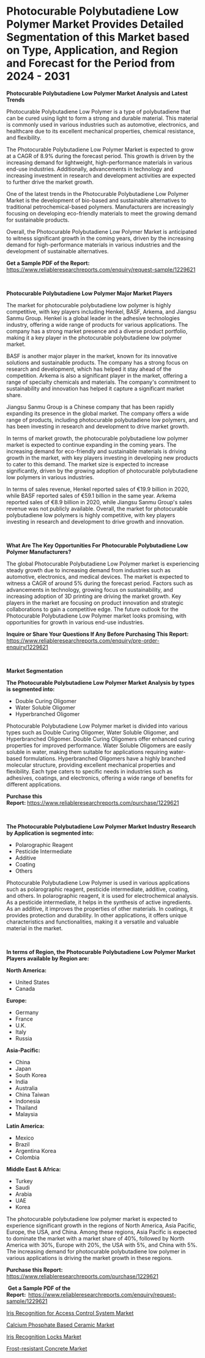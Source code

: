 <p><h1>Photocurable Polybutadiene Low Polymer Market Provides Detailed Segmentation of this Market based on Type, Application, and Region and Forecast for the Period from 2024 - 2031</h1></p><p><strong>Photocurable Polybutadiene Low Polymer Market Analysis and Latest Trends</strong></p>
<p><p>Photocurable Polybutadiene Low Polymer is a type of polybutadiene that can be cured using light to form a strong and durable material. This material is commonly used in various industries such as automotive, electronics, and healthcare due to its excellent mechanical properties, chemical resistance, and flexibility.</p><p>The Photocurable Polybutadiene Low Polymer Market is expected to grow at a CAGR of 8.9% during the forecast period. This growth is driven by the increasing demand for lightweight, high-performance materials in various end-use industries. Additionally, advancements in technology and increasing investment in research and development activities are expected to further drive the market growth.</p><p>One of the latest trends in the Photocurable Polybutadiene Low Polymer Market is the development of bio-based and sustainable alternatives to traditional petrochemical-based polymers. Manufacturers are increasingly focusing on developing eco-friendly materials to meet the growing demand for sustainable products.</p><p>Overall, the Photocurable Polybutadiene Low Polymer Market is anticipated to witness significant growth in the coming years, driven by the increasing demand for high-performance materials in various industries and the development of sustainable alternatives.</p></p>
<p><strong>Get a Sample PDF of the Report:&nbsp;</strong> <a href="https://www.reliableresearchreports.com/enquiry/request-sample/1229621">https://www.reliableresearchreports.com/enquiry/request-sample/1229621</a></p>
<p>&nbsp;</p>
<p><strong>Photocurable Polybutadiene Low Polymer Major Market Players</strong></p>
<p><p>The market for photocurable polybutadiene low polymer is highly competitive, with key players including Henkel, BASF, Arkema, and Jiangsu Sanmu Group. Henkel is a global leader in the adhesive technologies industry, offering a wide range of products for various applications. The company has a strong market presence and a diverse product portfolio, making it a key player in the photocurable polybutadiene low polymer market.</p><p>BASF is another major player in the market, known for its innovative solutions and sustainable products. The company has a strong focus on research and development, which has helped it stay ahead of the competition. Arkema is also a significant player in the market, offering a range of specialty chemicals and materials. The company's commitment to sustainability and innovation has helped it capture a significant market share.</p><p>Jiangsu Sanmu Group is a Chinese company that has been rapidly expanding its presence in the global market. The company offers a wide range of products, including photocurable polybutadiene low polymers, and has been investing in research and development to drive market growth.</p><p>In terms of market growth, the photocurable polybutadiene low polymer market is expected to continue expanding in the coming years. The increasing demand for eco-friendly and sustainable materials is driving growth in the market, with key players investing in developing new products to cater to this demand. The market size is expected to increase significantly, driven by the growing adoption of photocurable polybutadiene low polymers in various industries.</p><p>In terms of sales revenue, Henkel reported sales of €19.9 billion in 2020, while BASF reported sales of €59.1 billion in the same year. Arkema reported sales of €8.9 billion in 2020, while Jiangsu Sanmu Group's sales revenue was not publicly available. Overall, the market for photocurable polybutadiene low polymers is highly competitive, with key players investing in research and development to drive growth and innovation.</p></p>
<p>&nbsp;</p>
<p><strong>What Are The Key Opportunities For Photocurable Polybutadiene Low Polymer Manufacturers?</strong></p>
<p><p>The global Photocurable Polybutadiene Low Polymer market is experiencing steady growth due to increasing demand from industries such as automotive, electronics, and medical devices. The market is expected to witness a CAGR of around 5% during the forecast period. Factors such as advancements in technology, growing focus on sustainability, and increasing adoption of 3D printing are driving the market growth. Key players in the market are focusing on product innovation and strategic collaborations to gain a competitive edge. The future outlook for the Photocurable Polybutadiene Low Polymer market looks promising, with opportunities for growth in various end-use industries.</p></p>
<p><strong>Inquire or Share Your Questions If Any Before Purchasing This Report:</strong> <a href="https://www.reliableresearchreports.com/enquiry/pre-order-enquiry/1229621">https://www.reliableresearchreports.com/enquiry/pre-order-enquiry/1229621</a></p>
<p>&nbsp;</p>
<p><strong>Market Segmentation</strong></p>
<p><strong>The Photocurable Polybutadiene Low Polymer Market Analysis by types is segmented into:</strong></p>
<p><ul><li>Double Curing Oligomer</li><li>Water Soluble Oligomer</li><li>Hyperbranched Oligomer</li></ul></p>
<p><p>Photocurable Polybutadiene Low Polymer market is divided into various types such as Double Curing Oligomer, Water Soluble Oligomer, and Hyperbranched Oligomer. Double Curing Oligomers offer enhanced curing properties for improved performance. Water Soluble Oligomers are easily soluble in water, making them suitable for applications requiring water-based formulations. Hyperbranched Oligomers have a highly branched molecular structure, providing excellent mechanical properties and flexibility. Each type caters to specific needs in industries such as adhesives, coatings, and electronics, offering a wide range of benefits for different applications.</p></p>
<p><strong>Purchase this Report:&nbsp;</strong><a href="https://www.reliableresearchreports.com/purchase/1229621">https://www.reliableresearchreports.com/purchase/1229621</a></p>
<p>&nbsp;</p>
<p><strong>The Photocurable Polybutadiene Low Polymer Market Industry Research by Application is segmented into:</strong></p>
<p><ul><li>Polarographic Reagent</li><li>Pesticide Intermediate</li><li>Additive</li><li>Coating</li><li>Others</li></ul></p>
<p><p>Photocurable Polybutadiene Low Polymer is used in various applications such as polarographic reagent, pesticide intermediate, additive, coating, and others. In polarographic reagent, it is used for electrochemical analysis. As a pesticide intermediate, it helps in the synthesis of active ingredients. As an additive, it improves the properties of other materials. In coatings, it provides protection and durability. In other applications, it offers unique characteristics and functionalities, making it a versatile and valuable material in the market.</p></p>
<p>&nbsp;</p>
<p><strong>In terms of Region, the Photocurable Polybutadiene Low Polymer Market Players available by Region are:</strong></p>
<p>
    <p> <strong> North America: </strong>
        <ul>
            <li>United States</li>
            <li>Canada</li>
        </ul>
        </p> 
    <p> <strong> Europe: </strong>
        <ul>
            <li>Germany</li>
            <li>France</li>
            <li>U.K.</li>
            <li>Italy</li>
            <li>Russia</li>
        </ul>
        </p> 
    <p> <strong> Asia-Pacific: </strong>
        <ul>
            <li>China</li>
            <li>Japan</li>
            <li>South Korea</li>
            <li>India</li>
            <li>Australia</li>
            <li>China Taiwan</li>
            <li>Indonesia</li>
            <li>Thailand</li>
            <li>Malaysia</li>
        </ul>
        </p> 
    <p> <strong> Latin America: </strong>
        <ul>
            <li>Mexico</li>
            <li>Brazil</li>
            <li>Argentina Korea</li>
            <li>Colombia</li>
        </ul>
        </p> 
    <p> <strong> Middle East & Africa: </strong>
        <ul>
            <li>Turkey</li>
            <li>Saudi</li>
            <li>Arabia</li>
            <li>UAE</li>
            <li>Korea</li>
        </ul>
    </p>
    </p>
<p><p>The photocurable polybutadiene low polymer market is expected to experience significant growth in the regions of North America, Asia Pacific, Europe, the USA, and China. Among these regions, Asia Pacific is expected to dominate the market with a market share of 40%, followed by North America with 30%, Europe with 20%, the USA with 5%, and China with 5%. The increasing demand for photocurable polybutadiene low polymer in various applications is driving the market growth in these regions.</p></p>
<p><strong>Purchase this Report: </strong><a href="https://www.reliableresearchreports.com/purchase/1229621">https://www.reliableresearchreports.com/purchase/1229621</a></p>
<p>&nbsp;<strong>Get a Sample PDF of the Report:&nbsp;&nbsp;</strong><a href="https://www.reliableresearchreports.com/enquiry/request-sample/1229621">https://www.reliableresearchreports.com/enquiry/request-sample/1229621</a></p>
<p><strong></strong></p>
<p><p><a href="https://issuu.com/reportprime-2/docs/iris-recognition-for-access-control-system-market-">Iris Recognition for Access Control System Market</a></p><p><a href="https://github.com/dx0328/Market-Research-Report-List-1/blob/main/calcium-phosphate-based-ceramic-market.md">Calcium Phosphate Based Ceramic Market</a></p><p><a href="https://issuu.com/reportprime-2/docs/iris-recognition-locks-market-size-2030.pptx">Iris Recognition Locks Market</a></p><p><a href="https://github.com/juancolorado15/Market-Research-Report-List-1/blob/main/frost-resistant-concrete-market.md">Frost-resistant Concrete Market</a></p></p>